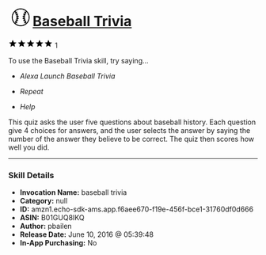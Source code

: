 # &nbsp;<img src="skill_icon" alt="Baseball Trivia icon" width="36"> [Baseball Trivia](http://alexa.amazon.com/#skills/amzn1.echo-sdk-ams.app.f6aee670-f19e-456f-bce1-31760df0d666)
![5 stars](../../images/ic_star_black_18dp_1x.png)![5 stars](../../images/ic_star_black_18dp_1x.png)![5 stars](../../images/ic_star_black_18dp_1x.png)![5 stars](../../images/ic_star_black_18dp_1x.png)![5 stars](../../images/ic_star_black_18dp_1x.png) 1

To use the Baseball Trivia skill, try saying...

* *Alexa Launch Baseball Trivia*

* *Repeat*

* *Help*

This quiz asks the user five questions about baseball history.  Each question give 4 choices for answers, and the user selects the answer by saying the number of the answer they believe to be correct.  The quiz then scores how well you did.

***

### Skill Details

* **Invocation Name:** baseball trivia
* **Category:** null
* **ID:** amzn1.echo-sdk-ams.app.f6aee670-f19e-456f-bce1-31760df0d666
* **ASIN:** B01GUQ8IKQ
* **Author:** pbailen
* **Release Date:** June 10, 2016 @ 05:39:48
* **In-App Purchasing:** No
